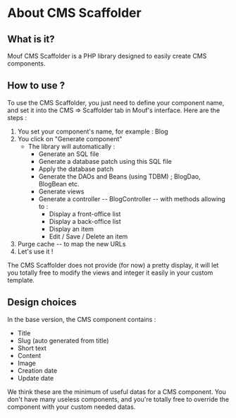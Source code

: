 About CMS Scaffolder
=================================

What is it?
-----------

Mouf CMS Scaffolder is a PHP library designed to easily create CMS components.


How to use ?
---------------------

To use the CMS Scaffolder, you just need to define your component name, and set it into the CMS => Scaffolder tab in Mouf's interface.
Here are the steps :

1. You set your component's name, for example : Blog
2. You click on "Generate component"
    - The library will automatically :
        - Generate an SQL file
        - Generate a database patch using this SQL file
        - Apply the database patch
        - Generate the DAOs and Beans (using TDBM) ; BlogDao, BlogBean etc.
        - Generate views
        - Generate a controller -- BlogController -- with methods allowing to :
            - Display a front-office list
            - Display a back-office list
            - Display an item
            - Edit / Save / Delete an item
3. Purge cache -- to map the new URLs
4. Let's use it !

The CMS Scaffolder does not provide (for now) a pretty display, it will let you totally free to modify the views and integer it easily in your custom template.


Design choices
--------------

In the base version, the CMS component contains :
- Title
- Slug (auto generated from title)
- Short text
- Content
- Image 
- Creation date
- Update date

We think these are the minimum of useful datas for a CMS component.
You don't have many useless components, and you're totally free to override the component with your custom needed datas.
